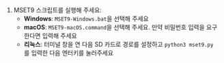 1. MSET9 스크립트를 실행해 주세요:
    - **Windows**: `MSET9-Windows.bat`을 선택해 주세요
    - **macOS**: `MSET9-macOS.command`을 선택해 주세요. 만약 비밀번호 입력을 요구한다면 입력해 주세요
    - **리눅스**: 터미널 창을 연 다음 SD 카드로 경로를 설정하고 `python3 mset9.py`를 입력한 다음 엔터키를 눌러주세요